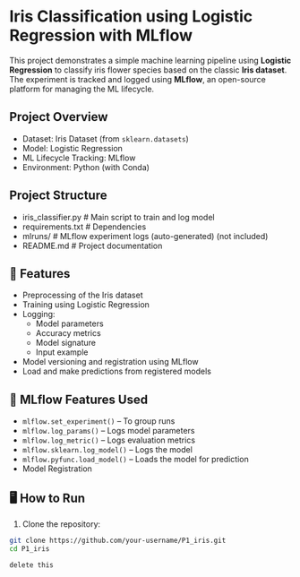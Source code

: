 # Iris Classification using Logistic Regression with MLflow

This project demonstrates a simple machine learning pipeline using **Logistic Regression** to classify iris flower species based on the classic **Iris dataset**. The experiment is tracked and logged using **MLflow**, an open-source platform for managing the ML lifecycle.

## Project Overview

- Dataset: Iris Dataset (from `sklearn.datasets`)
- Model: Logistic Regression
- ML Lifecycle Tracking: MLflow
- Environment: Python (with Conda)

## Project Structure

- iris_classifier.py # Main script to train and log model
- requirements.txt # Dependencies
- mlruns/ # MLflow experiment logs (auto-generated) (not included)
- README.md # Project documentation

## 🔧 Features

- Preprocessing of the Iris dataset
- Training using Logistic Regression
- Logging:
  - Model parameters
  - Accuracy metrics
  - Model signature
  - Input example
- Model versioning and registration using MLflow
- Load and make predictions from registered models

## 📌 MLflow Features Used

- `mlflow.set_experiment()` – To group runs
- `mlflow.log_params()` – Logs model parameters
- `mlflow.log_metric()` – Logs evaluation metrics
- `mlflow.sklearn.log_model()` – Logs the model
- `mlflow.pyfunc.load_model()` – Loads the model for prediction
- Model Registration

## 🖥️ How to Run

1. Clone the repository:

```bash
git clone https://github.com/your-username/P1_iris.git
cd P1_iris

delete this
